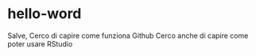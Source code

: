 # hello-word


Salve,
Cerco di capire come funziona Github
Cerco anche di capire come poter usare RStudio
